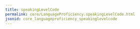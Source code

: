 ```yaml
---
title: speakingLevelCode
permalink: core/LanguageProficiency.speakingLevelCode.html
jsonid: core_languageproficiency_speakinglevelcode
---
```

